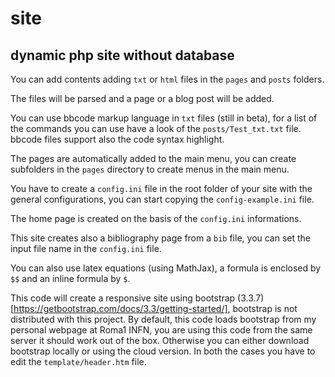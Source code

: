 # site
## dynamic php site without database

You can add contents adding `txt` or `html` files in the `pages` and `posts` folders.

The files will be parsed and a page or a blog post will be added.

You can use bbcode markup language in `txt` files (still in beta), for a list of the commands you can use have a look of the `posts/Test_txt.txt` file.
bbcode files support also the code syntax highlight.

The pages are automatically added to the main menu, you can create subfolders in the `pages` directory to create menus in the main menu.

You have to create a `config.ini` file in the root folder of your site with the general configurations, you can start copying the `config-example.ini` file.

The home page is created on the basis of the `config.ini` informations.

This site creates also a bibliography page from a `bib` file, you can set the input file name in the `config.ini` file.

You can also use latex equations (using MathJax), a formula is enclosed by `$$` and an inline formula by `$`.

This code will create a responsive site using bootstrap (3.3.7)[https://getbootstrap.com/docs/3.3/getting-started/], bootstrap is not distributed with this project. By default, this code loads bootstrap from my personal webpage at Roma1 INFN, you are using this code from the same server it should work out of the box. Otherwise you can either download bootstrap locally or using the cloud version. In both the cases you have to edit the `template/header.htm` file.